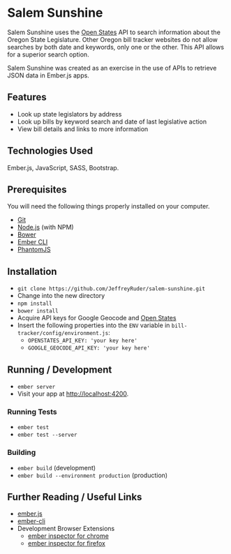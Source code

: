 # Salem Sunshine

Salem Sunshine uses the [Open States](http://openstates.org) API to search information about the Oregon State Legislature. Other Oregon bill tracker websites do not allow searches by both date and keywords, only one or the other. This API allows for a superior search option.

Salem Sunshine was created as an exercise in the use of APIs to retrieve JSON data in Ember.js apps.

## Features

* Look up state legislators by address
* Look up bills by keyword search and date of last legislative action
* View bill details and links to more information

## Technologies Used

Ember.js, JavaScript, SASS, Bootstrap.

## Prerequisites

You will need the following things properly installed on your computer.

* [Git](http://git-scm.com/)
* [Node.js](http://nodejs.org/) (with NPM)
* [Bower](http://bower.io/)
* [Ember CLI](http://www.ember-cli.com/)
* [PhantomJS](http://phantomjs.org/)

## Installation

* `git clone https://github.com/JeffreyRuder/salem-sunshine.git`
* Change into the new directory
* `npm install`
* `bower install`
* Acquire API keys for Google Geocode and [Open States](http://openstates.org)
* Insert the following properties into the `ENV` variable in `bill-tracker/config/environment.js`:
  * `OPENSTATES_API_KEY: 'your key here'`
  * `GOOGLE_GEOCODE_API_KEY: 'your key here'`

## Running / Development

* `ember server`
* Visit your app at [http://localhost:4200](http://localhost:4200).

### Running Tests

* `ember test`
* `ember test --server`

### Building

* `ember build` (development)
* `ember build --environment production` (production)

## Further Reading / Useful Links

* [ember.js](http://emberjs.com/)
* [ember-cli](http://www.ember-cli.com/)
* Development Browser Extensions
  * [ember inspector for chrome](https://chrome.google.com/webstore/detail/ember-inspector/bmdblncegkenkacieihfhpjfppoconhi)
  * [ember inspector for firefox](https://addons.mozilla.org/en-US/firefox/addon/ember-inspector/)
